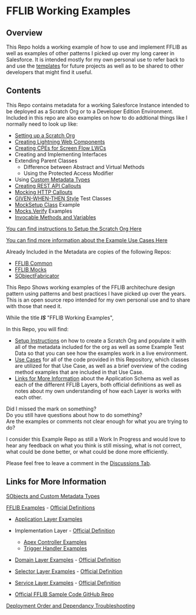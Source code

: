 # FFLIB Working Examples

## Overview

This Repo holds a working example of how to use and implement FFLIB as well as examples of other patterns I picked up over my long career in Salesforce. It is intended mostly for my own personal use to refer back to and use the [templates](/documentation/Template-Quick-Links.md) for future projects as well as to be shared to other developers that might find it useful.

## Contents

This Repo contains metadata for a working Salesforce Instance intended to be deployed as a Scratch Org or to a Developer Edition Environment. Included in this repo are also examples on how to do addtional things like I normally need to look up like:
- [Setting up a Scratch Org](/documentation/Setup-Scratch-Org.md)
- [Creating Lightning Web Components](/documentation/LWC-Templates.md)
- [Creating CPEs for Screen Flow LWCs](/documentation/Custom-Property-Editors.md)
- Creating and Implementing Interfaces
- Extending Parent Classes
     - Difference between Abstract and Virtual Methods
     - Using the Protected Access Modifier
- Using [Custom Metadata Types](/documentation/SObject-Schema.md#custom-metadata-types)
- [Creating REST API Callouts](/force-app/main/default/classes/FFLIB%20Examples/Services/BGGCalloutService.cls)
- [Mocking HTTP Callouts](/force-app/main/default/classes/FFLIB%20Examples/Services/Tests/BGGCalloutServiceTest.cls)
- [GIVEN-WHEN-THEN Style](https://martinfowler.com/bliki/GivenWhenThen.html) Test Classes
- [MockSetup Class](/documentation/MockSetup-Class) Example
- [Mocks.Verify](/documentation/Mocks.Verify-Examples.md) Examples
- [Invocable Methods and Variables](/force-app/main/default/classes/FFLIB%20Examples/Controllers/FlowUpdateBGLEFromBGGController.cls)

[You can find instructions to Setup the Scratch Org Here](/documentation/Setup-Scratch-Org.md)

[You can find more information about the Example Use Cases Here](/documentation/Example-Use-Cases.md)

Already Included in the Metadata are copies of the following Repos:
- [FFLIB Common](/force-app/main/default/classes/FFLIB%20Common%20Classes/FFLIB_COMMON)
- [FFLIB Mocks](/force-app/main/default/classes/FFLIB%20Common%20Classes/APEX_MOCKS) 
- [SObjectFabricator](/force-app/main/default/classes/FFLIB%20Common%20Classes/SOBJECT_FABRICATOR)


This Repo Shows working examples of the FFLIB architechure design pattern using patterns and best practices I have picked up over the years. This is an open source repo intended for my own personal use and to share with those that need it. 

While the title ___IS___ "FFLIB Working Examples", 

In this Repo, you will find:
- [Setup Instructions](/documentation/Setup-Scratch-Org.md) on how to create a Scratch Org and populate it with all of the metadata included for the org as well as some Example Test Data so that you can see how the examples work in a live environment.
- [Use Cases](/documentation/Example-Use-Cases.md) for all of the code provided in this Repository, which classes are utilized for that Use Case, as well as a brief overview of the coding method examples that are included in that Use Case.
- [Links for More Information](#links-for-more-information) about the Application Schema as well as each of the different FFLIB Layers, both official definitions as well as notes about my own understanding of how each Layer is works with each other.


Did I missed the mark on something? <br>
Do you still have questions about how to do something? <br>
Are the examples or comments not clear enough for what you are trying to do?

I consider this Example Repo as still a Work In Progress and would love to hear any feedback on what you think is still missing, what is not correct, what could be done better, or what could be done more efficiently. 

Please feel free to leave a comment in the [Discussions Tab](https://github.com/SRileyCoyote/FFLIB_Working_Examples/discussions). 

## Links for More Information 

[SObjects and Custom Metadata Types](/documentation/SObject-Schema.md)

[FFLIB Examples](/force-app/main/default/classes/FFLIB%20Examples) - [Official Definitions](https://fflib.dev/docs)
- [Application Layer Examples](/force-app/main/default/classes/FFLIB%20Examples/Application)
- Implementation Layer - [Official Definition](https://fflib.dev/docs/implementation-layer/overview)
     - [Apex Controller Examples](/force-app/main/default/classes/FFLIB%20Examples/Controllers)
     - [Trigger Handler Examples](/force-app/main/default/classes/FFLIB%20Examples/TriggerHandlers)
- [Domain Layer Examples](/force-app/main/default/classes/FFLIB%20Examples/Domains)  - [Official Definition](https://fflib.dev/docs/domain-layer/overview)
- [Selector Layer Examples](/force-app/main/default/classes/FFLIB%20Examples/Selectors) - [Official Definition](https://fflib.dev/docs/selector-layer/overview)
- [Service Layer Examples](/force-app/main/default/classes/FFLIB%20Examples/Services) - [Official Definition](https://fflib.dev/docs/service-layer/overview)

- [Official FFLIB Sample Code GitHub Repo](https://github.com/apex-enterprise-patterns/fflib-apex-common-samplecode)

[Deployment Order and Dependancy Troubleshooting](/force-app/main/default/classes/FFLIB%20Examples/README.md#deployment-order)

